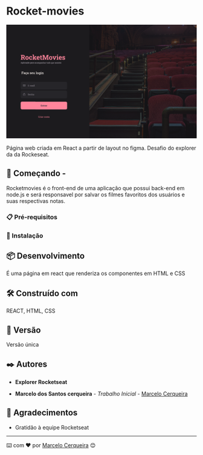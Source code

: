 # Rocket-movies




<img height="300px" src="./src/assets/Screenshot.png"> 



Página web criada em React a partir de layout no figma.
Desafio do explorer da  da Rockeseat. 


## 🚀 Começando - 

Rocketmovies é o front-end de uma aplicação que possui back-end em node.js e será responsavel por salvar os filmes favoritos dos usuários e suas respectivas notas.




### 📋 Pré-requisitos



### 🔧 Instalação



## 📦 Desenvolvimento

É uma página em react que renderiza os componentes em HTML e CSS

## 🛠️ Construído com

REACT, HTML, CSS

## 📌 Versão

Versão única

## ✒️ Autores

 * **Explorer Rocketseat**

* **Marcelo dos Santos cerqueira** - *Trabalho Inicial* - [Marcelo Cerqueira](https://www.linkedin.com/in/marcelo-cerqueira-0a0b42178/)




## 🎁 Agradecimentos

* Gratidão à equipe Rocketseat


---
⌨️ com ❤️ por [Marcelo Cerqueira](https://gist.github.com/Marcelocerqueira) 😊
